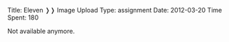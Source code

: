 Title: Eleven &#10093;&#10093; Image Upload
Type: assignment
Date: 2012-03-20
Time Spent: 180


Not available anymore.
